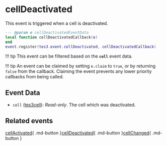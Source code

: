 # cellDeactivated
<div class="search_terms" style="display: none">celldeactivated</div>

<!---
	This file is autogenerated. Do not edit this file manually. Your changes will be ignored.
	More information: https://github.com/MWSE/MWSE/tree/master/docs
-->

This event is triggered when a cell is deactivated.

```lua
--- @param e cellDeactivatedEventData
local function cellDeactivatedCallback(e)
end
event.register(tes3.event.cellDeactivated, cellDeactivatedCallback)
```

!!! tip
	This event can be filtered based on the **`cell`** event data.

!!! tip
	An event can be claimed by setting `e.claim` to `true`, or by returning `false` from the callback. Claiming the event prevents any lower priority callbacks from being called.

## Event Data

* `cell` ([tes3cell](../types/tes3cell.md)): *Read-only*. The cell which was deactivated.


## Related events

[cellActivated](./cellActivated.md){ .md-button }[cellDeactivated](./cellDeactivated.md){ .md-button }[cellChanged](./cellChanged.md){ .md-button }

